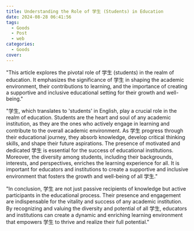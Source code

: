 ```yaml
---
title: Understanding the Role of 学生 (Students) in Education
date: 2024-08-28 06:41:56
tags:
  - Goods
  - Post
  - web
categories:
  - Goods
cover: 
---
```


"This article explores the pivotal role of 学生 (students) in the realm of education. It emphasizes the significance of 学生 in shaping the academic environment, their contributions to learning, and the importance of creating a supportive and inclusive educational setting for their growth and well-being."

"学生, which translates to 'students' in English, play a crucial role in the realm of education. Students are the heart and soul of any academic institution, as they are the ones who actively engage in learning and contribute to the overall academic environment. As 学生 progress through their educational journey, they absorb knowledge, develop critical thinking skills, and shape their future aspirations. The presence of motivated and dedicated 学生 is essential for the success of educational institutions. Moreover, the diversity among students, including their backgrounds, interests, and perspectives, enriches the learning experience for all. It is important for educators and institutions to create a supportive and inclusive environment that fosters the growth and well-being of all 学生."

"In conclusion, 学生 are not just passive recipients of knowledge but active participants in the educational process. Their presence and engagement are indispensable for the vitality and success of any academic institution. By recognizing and valuing the diversity and potential of all 学生, educators and institutions can create a dynamic and enriching learning environment that empowers 学生 to thrive and realize their full potential."
